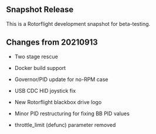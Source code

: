 ## Snapshot Release

This is a Rotorflight development snapshot for beta-testing.


## Changes from 20210913

- Two stage rescue

- Docker build support

- Governor/PID update for no-RPM case

- USB CDC HID joystick fix

- New Rotorflight blackbox drive logo

- Minor PID restructuring for fixing BB PID values

- throttle_limit (defunc) parameter removed

